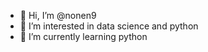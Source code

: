 - 👋 Hi, I’m @nonen9
- 👀 I’m interested in data science and python
- 🌱 I’m currently learning python

<!---
nonen9/nonen9 is a ✨ special ✨ repository because its `README.md` (this file) appears on your GitHub profile.
You can click the Preview link to take a look at your changes.
--->
